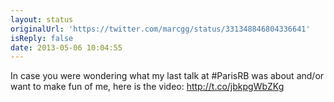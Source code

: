 ```yaml
---
layout: status
originalUrl: 'https://twitter.com/marcgg/status/331348846804336641'
isReply: false
date: 2013-05-06 10:04:55
---
```


In case you were wondering what my last talk at #ParisRB was about and/or want to make fun of me, here is the video: http://t.co/jbkpgWbZKg
